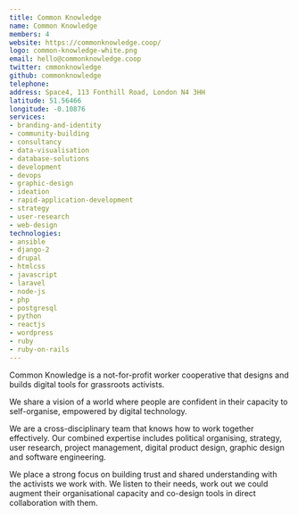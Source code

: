 ```yaml
---
title: Common Knowledge
name: Common Knowledge
members: 4
website: https://commonknowledge.coop/
logo: common-knowledge-white.png
email: hello@commonknowledge.coop
twitter: cmmonknowledge
github: commonknowledge
telephone:
address: Space4, 113 Fonthill Road, London N4 3HH
latitude: 51.56466
longitude: -0.10876
services:
- branding-and-identity
- community-building
- consultancy
- data-visualisation
- database-solutions
- development
- devops
- graphic-design
- ideation
- rapid-application-development
- strategy
- user-research
- web-design
technologies:
- ansible
- django-2
- drupal
- htmlcss
- javascript
- laravel
- node-js
- php
- postgresql
- python
- reactjs
- wordpress
- ruby
- ruby-on-rails
---
```


Common Knowledge is a not-for-profit worker cooperative that designs and builds digital tools for grassroots activists.

We share a vision of a world where people are confident in their capacity to self-organise, empowered by digital technology.

We are a cross-disciplinary team that knows how to work together effectively. Our combined expertise includes political organising, strategy, user research, project management, digital product design, graphic design and software engineering.

We place a strong focus on building trust and shared understanding with the activists we work with. We listen to their needs, work out we could augment their organisational capacity and co-design tools in direct collaboration with them.
